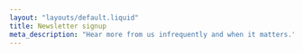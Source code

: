 ```yaml
---
layout: "layouts/default.liquid"
title: Newsletter signup
meta_description: "Hear more from us infrequently and when it matters."
---
```


